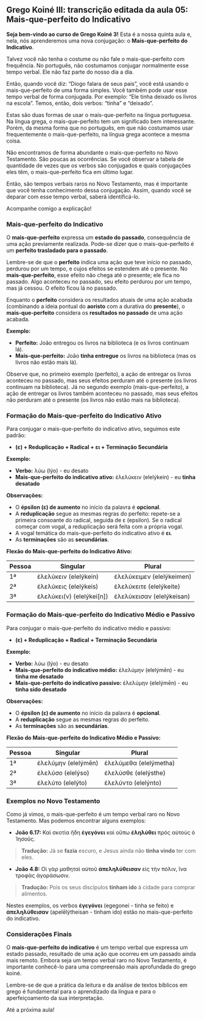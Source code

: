 ## Grego Koiné III: transcrição editada da aula 05: Mais-que-perfeito do Indicativo

**Seja bem-vindo ao curso de Grego Koiné 3!** Esta é a nossa quinta aula e, nela, nós aprenderemos uma nova conjugação: o **Mais-que-perfeito do Indicativo**. 

Talvez você não tenha o costume ou não fale o mais-que-perfeito com frequência. No português, não costumamos conjugar normalmente esse tempo verbal. Ele não faz parte do nosso dia a dia. 

Então, quando você diz: “Diogo falara de seus pais”, você está usando o mais-que-perfeito de uma forma simples. Você também pode usar esse tempo verbal de forma conjugada. Por exemplo: “Ele tinha deixado os livros na escola”.  Temos, então, dois verbos: “tinha” e “deixado”.  

Estas são duas formas de usar o mais-que-perfeito na língua portuguesa. Na língua grega, o mais-que-perfeito tem um significado bem interessante. Porém, da mesma forma que no português, em que não costumamos usar frequentemente o mais-que-perfeito, na língua grega acontece a mesma coisa. 

Não encontramos de forma abundante o mais-que-perfeito no Novo Testamento. São poucas as ocorrências. Se você observar a tabela de quantidade de vezes que os verbos são conjugados e quais conjugações eles têm, o mais-que-perfeito fica em último lugar. 

Então, são tempos verbais raros no Novo Testamento, mas é importante que você tenha conhecimento dessa conjugação. Assim, quando você se deparar com esse tempo verbal, saberá identificá-lo. 

Acompanhe comigo a explicação!

### Mais-que-perfeito do Indicativo

O **mais-que-perfeito** expressa um **estado do passado**, consequência de uma ação previamente realizada. Pode-se dizer que o mais-que-perfeito é um **perfeito trasladado para o passado**.

Lembre-se de que o **perfeito** indica uma ação que teve início no passado, perdurou por um tempo, e cujos efeitos se estendem até o presente.  No **mais-que-perfeito**, esse efeito não chega até o presente; ele fica no passado. Algo aconteceu no passado, seu efeito perdurou por um tempo, mas já cessou. O efeito ficou lá no passado.

Enquanto o **perfeito** considera os resultados atuais de uma ação acabada (combinando a ideia pontual do **aoristo** com a durativa do **presente**), o **mais-que-perfeito** considera os **resultados no passado** de uma ação acabada.

**Exemplo:**

* **Perfeito:**  João entregou os livros na biblioteca (e os livros continuam lá).
* **Mais-que-perfeito:** João **tinha entregue** os livros na biblioteca (mas os livros não estão mais lá).

Observe que, no primeiro exemplo (perfeito), a ação de entregar os livros aconteceu no passado, mas seus efeitos perduram até o presente (os livros continuam na biblioteca). Já no segundo exemplo (mais-que-perfeito), a ação de entregar os livros também aconteceu no passado, mas seus efeitos não perduram até o presente (os livros não estão mais na biblioteca).

### Formação do Mais-que-perfeito do Indicativo Ativo

Para conjugar o mais-que-perfeito do indicativo ativo, seguimos este padrão:

* **(ε) + Reduplicação + Radical + ει + Terminação Secundária**

**Exemplo:**

* **Verbo:** λύω (lýo) - eu desato
* **Mais-que-perfeito do indicativo ativo:**  ἐλελύκειν (elelýkein) - eu **tinha desatado**

**Observações:**

* O **épsilon (ε) de aumento** no início da palavra é **opcional**. 
* A **reduplicação** segue as mesmas regras do perfeito: repete-se a primeira consoante do radical, seguida de ε (epsilon). Se o radical começar com vogal, a reduplicação será feita com a própria vogal.
* A vogal temática do mais-que-perfeito do indicativo ativo é **ει**.
* As **terminações** são as **secundárias**.

**Flexão do Mais-que-perfeito do Indicativo Ativo:**

| Pessoa | Singular | Plural |
|---|---|---|
| 1ª | ἐλελύκειν (elelýkein) | ἐλελύκειμεν (elelýkeimen) |
| 2ª | ἐλελύκεις (elelýkeis) | ἐλελύκειτε (elelýkeite) |
| 3ª | ἐλελύκει(ν) (elelýkei[n]) | ἐλελύκεισαν (elelýkeisan) |

### Formação do Mais-que-perfeito do Indicativo Médio e Passivo

Para conjugar o mais-que-perfeito do indicativo médio e passivo:

* **(ε) + Reduplicação + Radical + Terminação Secundária**

**Exemplo:**

* **Verbo:** λύω (lýo) - eu desato
* **Mais-que-perfeito do indicativo médio:** ἐλελύμην (elelýmēn) - eu **tinha me desatado**
* **Mais-que-perfeito do indicativo passivo:** ἐλελύμην (elelýmēn) - eu **tinha sido desatado**

**Observações:**

* O **épsilon (ε) de aumento** no início da palavra é **opcional**. 
* A **reduplicação** segue as mesmas regras do perfeito.
* As **terminações** são as **secundárias**.

**Flexão do Mais-que-perfeito do Indicativo Médio e Passivo:**

| Pessoa | Singular | Plural |
|---|---|---|
| 1ª | ἐλελύμην (elelýmēn) | ἐλελύμεθα (elelýmetha) |
| 2ª | ἐλελύσο (elelýso) | ἐλελύσθε (elelýsthe) |
| 3ª | ἐλελύτο (elelýto) | ἐλελύντο (elelýnto) |

### Exemplos no Novo Testamento

Como já vimos, o mais-que-perfeito é um tempo verbal raro no Novo Testamento. Mas podemos encontrar alguns exemplos:

* **João 6.17:** Καὶ σκοτία ἤδη **ἐγεγόνει** καὶ οὔπω **ἐληλύθει** πρὸς αὐτοὺς ὁ Ἰησοῦς.
> **Tradução:** Já se **fazia** escuro, e Jesus ainda não **tinha vindo** ter com eles.

* **João 4.8:** Οἱ γὰρ μαθηταὶ αὐτοῦ **ἀπεληλύθεισαν** εἰς τὴν πόλιν, ἵνα τροφὰς ἀγοράσωσιν. 
> **Tradução:** Pois os seus discípulos **tinham ido** à cidade para comprar alimentos. 

Nestes exemplos, os verbos **ἐγεγόνει** (egegonei - tinha se feito) e **ἀπεληλύθεισαν** (apelēlýtheisan - tinham ido) estão no mais-que-perfeito do indicativo.

### Considerações Finais

O **mais-que-perfeito do indicativo** é um tempo verbal que expressa um estado passado, resultado de uma ação que ocorreu em um passado ainda mais remoto.  Embora seja um tempo verbal raro no Novo Testamento, é importante conhecê-lo para uma compreensão mais aprofundada do grego koiné. 

Lembre-se de que a prática da leitura e da análise de textos bíblicos em grego é fundamental para o aprendizado da língua e para o aperfeiçoamento da sua interpretação. 

Até a próxima aula!
